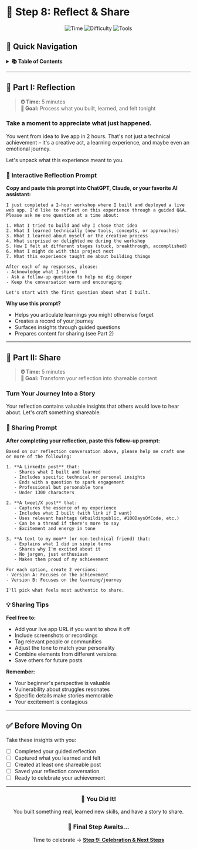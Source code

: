 # 💭 Step 8: Reflect & Share

<div align="center">

![Time](https://img.shields.io/badge/⏱️_Time-10_minutes-blue?style=for-the-badge)
![Difficulty](https://img.shields.io/badge/📊_Level-Beginner-green?style=for-the-badge)
![Tools](https://img.shields.io/badge/🛠️_Tools-AI_Reflection-orange?style=for-the-badge)

</div>

## 📖 Quick Navigation

<details>
<summary><b>📚 Table of Contents</b></summary>

### 🎯 Workshop Wrap-Up
1. **[Reflection](#-part-i-reflection)** (5 min)
   - Guided reflection on your journey
   - Interactive Q&A prompt
   
2. **[Share](#-part-ii-share)** (5 min)
   - Transform reflections into shareable content
   - LinkedIn, Twitter, or text options


</details>

---

## 💭 Part I: Reflection

> **⏰ Time:** 5 minutes  
> **🎯 Goal:** Process what you built, learned, and felt tonight

### Take a moment to appreciate what just happened.

You went from idea to live app in 2 hours. That's not just a technical achievement – it's a creative act, a learning experience, and maybe even an emotional journey.

Let's unpack what this experience meant to you.

### 🎯 Interactive Reflection Prompt

**Copy and paste this prompt into ChatGPT, Claude, or your favorite AI assistant:**

```
I just completed a 2-hour workshop where I built and deployed a live web app. I'd like to reflect on this experience through a guided Q&A. Please ask me one question at a time about:

1. What I tried to build and why I chose that idea
2. What I learned technically (new tools, concepts, or approaches)
3. What I learned about myself or the creative process
4. What surprised or delighted me during the workshop
5. How I felt at different stages (stuck, breakthrough, accomplished)
6. What I might do with this project next
7. What this experience taught me about building things

After each of my responses, please:
- Acknowledge what I shared
- Ask a follow-up question to help me dig deeper
- Keep the conversation warm and encouraging

Let's start with the first question about what I built.
```

**Why use this prompt?**
- Helps you articulate learnings you might otherwise forget
- Creates a record of your journey
- Surfaces insights through guided questions
- Prepares content for sharing (see Part 2)

---


## 📢 Part II: Share

> **⏰ Time:** 5 minutes  
> **🎯 Goal:** Transform your reflection into shareable content

### Turn Your Journey Into a Story

Your reflection contains valuable insights that others would love to hear about. Let's craft something shareable.

### 🚀 Sharing Prompt

**After completing your reflection, paste this follow-up prompt:**

```
Based on our reflection conversation above, please help me craft one or more of the following:

1. **A LinkedIn post** that:
   - Shares what I built and learned
   - Includes specific technical or personal insights
   - Ends with a question to spark engagement
   - Professional but personable tone
   - Under 1300 characters

2. **A tweet/X post** that:
   - Captures the essence of my experience
   - Includes what I built (with link if I want)
   - Uses relevant hashtags (#buildinpublic, #100DaysOfCode, etc.)
   - Can be a thread if there's more to say
   - Excitement and energy in tone

3. **A text to my mom** (or non-technical friend) that:
   - Explains what I did in simple terms
   - Shares why I'm excited about it
   - No jargon, just enthusiasm
   - Makes them proud of my achievement

For each option, create 2 versions:
- Version A: Focuses on the achievement
- Version B: Focuses on the learning/journey

I'll pick what feels most authentic to share.
```

### 💡 Sharing Tips

**Feel free to:**
- Add your live app URL if you want to show it off
- Include screenshots or recordings
- Tag relevant people or communities
- Adjust the tone to match your personality
- Combine elements from different versions
- Save others for future posts

**Remember:**
- Your beginner's perspective is valuable
- Vulnerability about struggles resonates
- Specific details make stories memorable
- Your excitement is contagious

---


## ✅ Before Moving On

Take these insights with you:

- [ ] Completed your guided reflection
- [ ] Captured what you learned and felt
- [ ] Created at least one shareable post
- [ ] Saved your reflection conversation
- [ ] Ready to celebrate your achievement

---

<div align="center">

### 🎉 You Did It!

You built something real, learned new skills, and have a story to share.

### 🚀 Final Step Awaits...

Time to celebrate → [**Step 9: Celebration & Next Steps**](./9-celebrate.md)

</div>